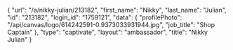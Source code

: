 {
    "url": "\/a\/nikky-julian\/213182",
    "first_name": "Nikky",
    "last_name": "Julian",
    "id": "213182",
    "login_id": "1759121",
    "data": {
        "profilePhoto": "\/api\/canvas\/logo\/614242591-0.9373033931944.jpg",
        "job_title": "Shop Captain"
    },
    "type": "captivate",
    "layout": "ambassador",
    "title": "Nikky Julian"
}
